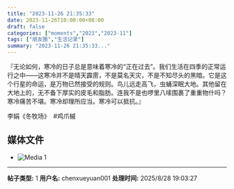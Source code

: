 ```yaml
---
title: "2023-11-26 21:35:33"
date: 2023-11-26T10:00:00+08:00
draft: false
categories: ["moments","2023","2023-11"]
tags: ["朋友圈","生活记录"]
summary: "2023-11-26 21:35:33..."
---
```


『​无论如何，寒冷的日子总是意味着寒冷的“正在过去”。我们生活在四季的正常运行之中——这寒冷并不是晴天霹雳，不是莫名天灾，不是不知尽头的黑暗。它是这个行星的命运，是万物已然接受的规则。鸟儿远走高飞，虫蛹深眠大地。其他留在大地上的，无不备下厚实的皮毛和脂肪。连我不是也啰里八嗦围裹了重重物什吗？寒冷痛苦不堪。寒冷却理所应当。寒冷可以抵抗。』

李娟《冬牧场》
​
​#鸡爪槭

## 媒体文件

- ![Media 1](/Moments/photos/2023-11-26/202311262135330.jpg)

---

**帖子类型:** 1
**用户名:** chenxueyuan001
**处理时间:** 2025/8/28 19:03:27